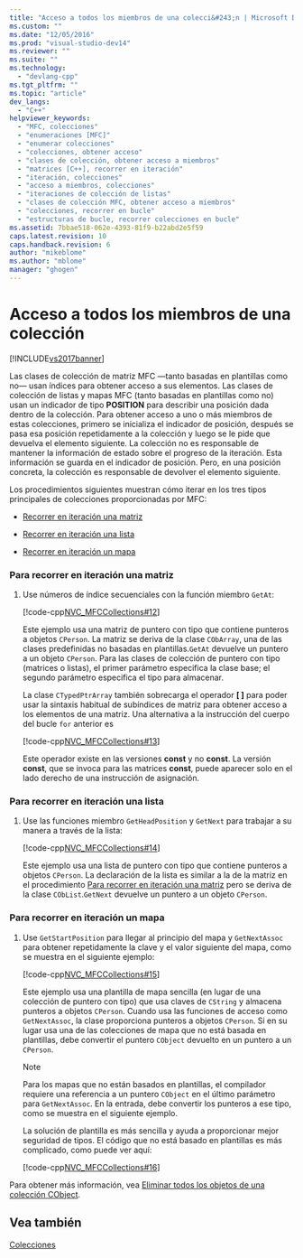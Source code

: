 ```yaml
---
title: "Acceso a todos los miembros de una colecci&#243;n | Microsoft Docs"
ms.custom: ""
ms.date: "12/05/2016"
ms.prod: "visual-studio-dev14"
ms.reviewer: ""
ms.suite: ""
ms.technology: 
  - "devlang-cpp"
ms.tgt_pltfrm: ""
ms.topic: "article"
dev_langs: 
  - "C++"
helpviewer_keywords: 
  - "MFC, colecciones"
  - "enumeraciones [MFC]"
  - "enumerar colecciones"
  - "colecciones, obtener acceso"
  - "clases de colección, obtener acceso a miembros"
  - "matrices [C++], recorrer en iteración"
  - "iteración, colecciones"
  - "acceso a miembros, colecciones"
  - "iteraciones de colección de listas"
  - "clases de colección MFC, obtener acceso a miembros"
  - "colecciones, recorrer en bucle"
  - "estructuras de bucle, recorrer colecciones en bucle"
ms.assetid: 7bbae518-062e-4393-81f9-b22abd2e5f59
caps.latest.revision: 10
caps.handback.revision: 6
author: "mikeblome"
ms.author: "mblome"
manager: "ghogen"
---
```

# Acceso a todos los miembros de una colecci&#243;n
[!INCLUDE[vs2017banner](../assembler/inline/includes/vs2017banner.md)]

Las clases de colección de matriz MFC —tanto basadas en plantillas como no— usan índices para obtener acceso a sus elementos. Las clases de colección de listas y mapas MFC \(tanto basadas en plantillas como no\) usan un indicador de tipo **POSITION** para describir una posición dada dentro de la colección. Para obtener acceso a uno o más miembros de estas colecciones, primero se inicializa el indicador de posición, después se pasa esa posición repetidamente a la colección y luego se le pide que devuelva el elemento siguiente. La colección no es responsable de mantener la información de estado sobre el progreso de la iteración. Esta información se guarda en el indicador de posición. Pero, en una posición concreta, la colección es responsable de devolver el elemento siguiente.  
  
 Los procedimientos siguientes muestran cómo iterar en los tres tipos principales de colecciones proporcionadas por MFC:  
  
-   [Recorrer en iteración una matriz](#_core_to_iterate_an_array)  
  
-   [Recorrer en iteración una lista](#_core_to_iterate_a_list)  
  
-   [Recorrer en iteración un mapa](#_core_to_iterate_a_map)  
  
### Para recorrer en iteración una matriz  
  
1.  Use números de índice secuenciales con la función miembro `GetAt`:  
  
     [!code-cpp[NVC_MFCCollections#12](../mfc/codesnippet/CPP/accessing-all-members-of-a-collection_1.cpp)]  
  
     Este ejemplo usa una matriz de puntero con tipo que contiene punteros a objetos `CPerson`. La matriz se deriva de la clase `CObArray`, una de las clases predefinidas no basadas en plantillas.`GetAt` devuelve un puntero a un objeto `CPerson`. Para las clases de colección de puntero con tipo \(matrices o listas\), el primer parámetro especifica la clase base; el segundo parámetro especifica el tipo para almacenar.  
  
     La clase `CTypedPtrArray` también sobrecarga el operador **\[ \]** para poder usar la sintaxis habitual de subíndices de matriz para obtener acceso a los elementos de una matriz. Una alternativa a la instrucción del cuerpo del bucle `for` anterior es  
  
     [!code-cpp[NVC_MFCCollections#13](../mfc/codesnippet/CPP/accessing-all-members-of-a-collection_2.cpp)]  
  
     Este operador existe en las versiones **const** y no **const**. La versión **const**, que se invoca para las matrices **const**, puede aparecer solo en el lado derecho de una instrucción de asignación.  
  
### Para recorrer en iteración una lista  
  
1.  Use las funciones miembro `GetHeadPosition` y `GetNext` para trabajar a su manera a través de la lista:  
  
     [!code-cpp[NVC_MFCCollections#14](../mfc/codesnippet/CPP/accessing-all-members-of-a-collection_3.cpp)]  
  
     Este ejemplo usa una lista de puntero con tipo que contiene punteros a objetos `CPerson`. La declaración de la lista es similar a la de la matriz en el procedimiento [Para recorrer en iteración una matriz](#_core_to_iterate_an_array) pero se deriva de la clase `CObList`.`GetNext` devuelve un puntero a un objeto `CPerson`.  
  
### Para recorrer en iteración un mapa  
  
1.  Use `GetStartPosition` para llegar al principio del mapa y `GetNextAssoc` para obtener repetidamente la clave y el valor siguiente del mapa, como se muestra en el siguiente ejemplo:  
  
     [!code-cpp[NVC_MFCCollections#15](../mfc/codesnippet/CPP/accessing-all-members-of-a-collection_4.cpp)]  
  
     Este ejemplo usa una plantilla de mapa sencilla \(en lugar de una colección de puntero con tipo\) que usa claves de `CString` y almacena punteros a objetos `CPerson`. Cuando usa las funciones de acceso como `GetNextAssoc`, la clase proporciona punteros a objetos `CPerson`. Si en su lugar usa una de las colecciones de mapa que no está basada en plantillas, debe convertir el puntero `CObject` devuelto en un puntero a un `CPerson`.  
  
    > [!NOTE]
    >  Para los mapas que no están basados en plantillas, el compilador requiere una referencia a un puntero `CObject` en el último parámetro para `GetNextAssoc`. En la entrada, debe convertir los punteros a ese tipo, como se muestra en el siguiente ejemplo.  
  
     La solución de plantilla es más sencilla y ayuda a proporcionar mejor seguridad de tipos. El código que no está basado en plantillas es más complicado, como puede ver aquí:  
  
     [!code-cpp[NVC_MFCCollections#16](../mfc/codesnippet/CPP/accessing-all-members-of-a-collection_5.cpp)]  
  
 Para obtener más información, vea [Eliminar todos los objetos de una colección CObject](../mfc/deleting-all-objects-in-a-cobject-collection.md).  
  
## Vea también  
 [Colecciones](../mfc/collections.md)